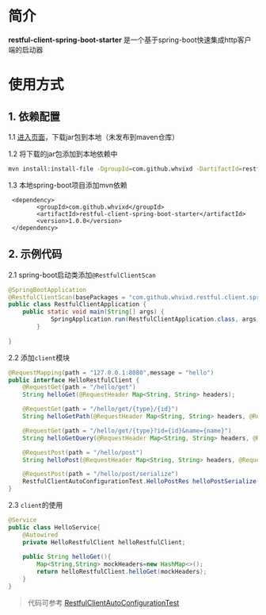 # 简介
**restful-client-spring-boot-starter** 是一个基于spring-boot快速集成http客户端的启动器

# 使用方式

## 1. 依赖配置

1.1 [进入页面](https://github.com/whvixd/restful-client-spring-boot-starter/releases)，下载jar包到本地（未发布到maven仓库）

1.2 将下载的jar包添加到本地依赖中

```bash
mvn install:install-file -DgroupId=com.github.whvixd -DartifactId=restful-client-spring-boot-starter -Dversion=1.0.0 -Dpackaging=jar -Dfile=/Users/xxx/Downloads/restful-client-spring-boot-starter-1.0.0.jar
```

1.3 本地spring-boot项目添加mvn依赖

     <dependency>
            <groupId>com.github.whvixd</groupId>
            <artifactId>restful-client-spring-boot-starter</artifactId>
            <version>1.0.0</version>
     </dependency>
     
     

## 2. 示例代码

2.1 spring-boot启动类添加`@RestfulClientScan`

```java
@SpringBootApplication
@RestfulClientScan(basePackages = "com.github.whvixd.restful.client.spring.boot.client")
public class RestfulClientApplication {
    public static void main(String[] args) {
            SpringApplication.run(RestfulClientApplication.class, args);
        }
    
}
```

2.2 添加`client`模块

```java
@RequestMapping(path = "127.0.0.1:8080",message = "hello")
public interface HelloRestfulClient {
    @RequestGet(path = "/hello/get")
    String helloGet(@RequestHeader Map<String, String> headers);

    @RequestGet(path = "/hello/get/{type}/{id}")
    String helloGetPath(@RequestHeader Map<String, String> headers, @RequestPathParam Map<String, String> pathParam);

    @RequestGet(path = "/hello/get/{type}?id={id}&name={name}")
    String helloGetQuery(@RequestHeader Map<String, String> headers, @RequestPathParam Map<String, String> pathParam, @RequestQueryParam Map<String, String> queryParam);

    @RequestPost(path = "/hello/post")
    String helloPost(@RequestHeader Map<String, String> headers, @RequestBody Map<String, Object> body);

    @RequestPost(path = "/hello/post/serialize")
    RestfulClientAutoConfigurationTest.HelloPostRes helloPostSerialize(@RequestHeader Map<String, String> headers, @RequestBody RestfulClientAutoConfigurationTest.HelloPostBody body);
}
```


2.3 `client`的使用

```java
@Service
public class HelloService{
    @Autowired
    private HelloRestfulClient helloRestfulClient;
    
    public String helloGet(){
        Map<String,String> mockHeaders=new HashMap<>();
        return helloRestfulClient.helloGet(mockHeaders);
    }
} 
```

> 代码可参考 [RestfulClientAutoConfigurationTest](https://github.com/whvixd/restful-client-spring-boot-starter/blob/master/src/test/java/com/github/whvixd/restful/client/spring/boot/autoconfigure/RestfulClientAutoConfigurationTest.java)